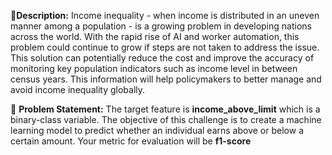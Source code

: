 🧾**Description:** Income inequality - when income is distributed in an uneven manner among a population - is a growing problem in developing nations across the world. With the rapid rise of AI and worker automation, this problem could continue to grow if steps are not taken to address the issue. This solution can potentially reduce the cost and improve the accuracy of monitoring key population indicators such as income level in between census years. This information will help policymakers to better manage and avoid income inequality globally.

🧭 **Problem Statement:** The target feature is **income_above_limit** which is a binary-class variable. The objective of this challenge is to create a machine learning model to predict whether an individual earns above or below a certain amount. Your metric for evaluation will be **f1-score**

